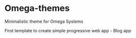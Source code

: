 # Omega-themes
Minimalistic theme for Omega Systems 

First template to create simple progressive web app - Blog app
